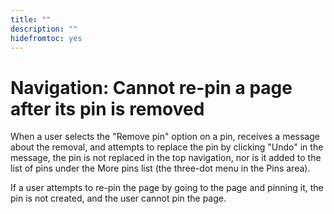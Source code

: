 ```yaml
---
title: ""
description: ""
hidefromtoc: yes
---
```


# Navigation: Cannot re-pin a page after its pin is removed

<!--
>[!NOTE]
>
>This issue was fixed in Preview on October 13, 2022. It will be fixed in Production on October 27, 2022.
-->

When a user selects the "Remove pin" option on a pin, receives a message about the removal, and attempts to replace the pin by clicking "Undo" in the message, the pin is not replaced in the top navigation, nor is it added to the list of pins under the More pins list (the three-dot menu in the Pins area).

If a user attempts to re-pin the page by going to the page and pinning it, the pin is not created, and the user cannot pin the page.

